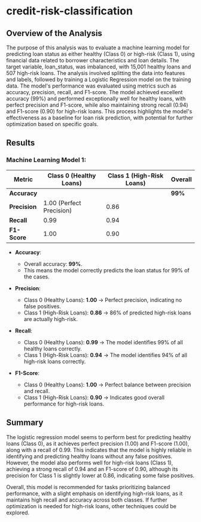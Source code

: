 # credit-risk-classification

## Overview of the Analysis
The purpose of this analysis was to evaluate a machine learning model for predicting loan status as either healthy (Class 0) or high-risk (Class 1), using financial data related to borrower characteristics and loan details. The target variable, loan_status, was imbalanced, with 15,001 healthy loans and 507 high-risk loans. The analysis involved splitting the data into features and labels, followed by training a Logistic Regression model on the training data. The model's performance was evaluated using metrics such as accuracy, precision, recall, and F1-score. The model achieved excellent accuracy (99%) and performed exceptionally well for healthy loans, with perfect precision and F1-score, while also maintaining strong recall (0.94) and F1-score (0.90) for high-risk loans. This process highlights the model's effectiveness as a baseline for loan risk prediction, with potential for further optimization based on specific goals.

## Results
### Machine Learning Model 1:

| Metric           | Class 0 (Healthy Loans) | Class 1 (High-Risk Loans) | Overall  |
|-------------------|--------------------------|---------------------------|----------|
| **Accuracy**      |                          |                           | **99%**  |
| **Precision**     | 1.00 (Perfect Precision) | 0.86                      |          |
| **Recall**        | 0.99                     | 0.94                      |          |
| **F1-Score**      | 1.00                     | 0.90                      |          |

- **Accuracy**:
  - Overall accuracy: **99%**.
  - This means the model correctly predicts the loan status for 99% of the cases.

- **Precision**:
  - Class 0 (Healthy Loans): **1.00** → Perfect precision, indicating no false positives.
  - Class 1 (High-Risk Loans): **0.86** → 86% of predicted high-risk loans are actually high-risk.

- **Recall**:
  - Class 0 (Healthy Loans): **0.99** → The model identifies 99% of all healthy loans correctly.
  - Class 1 (High-Risk Loans): **0.94** → The model identifies 94% of all high-risk loans correctly.

- **F1-Score**:
  - Class 0 (Healthy Loans): **1.00** → Perfect balance between precision and recall.
  - Class 1 (High-Risk Loans): **0.90** → Indicates good overall performance for high-risk loans.

## Summary
The logistic regression model seems to perform best for predicting healthy loans (Class 0), as it achieves perfect precision (1.00) and F1-score (1.00), along with a recall of 0.99. This indicates that the model is highly reliable in identifying and predicting healthy loans without any false positives. However, the model also performs well for high-risk loans (Class 1), achieving a strong recall of 0.94 and an F1-score of 0.90, although its precision for Class 1 is slightly lower at 0.86, indicating some false positives.

Overall, this model is recommended for tasks prioritizing balanced performance, with a slight emphasis on identifying high-risk loans, as it maintains high recall and accuracy across both classes. If further optimization is needed for high-risk loans, other techniques could be explored.

